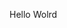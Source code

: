 Hello Wolrd






































































































































































































































































































































































































































































































































































































































































































































































































































































































































































































































































































































































































































































































































































































































































































































































































































































































































































































































































































































































































































































































































































































































































































































































































































































































































































































































































































































































































































































































































































































































































































































































































































































































































































































































































































































































































































































































































































































































































































































































































































































































